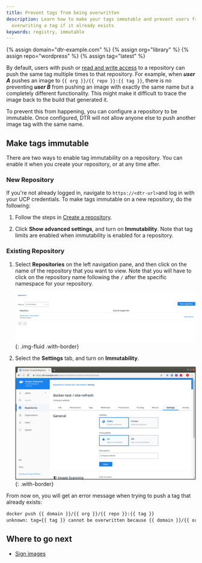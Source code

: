 ```yaml
---
title: Prevent tags from being overwritten
description: Learn how to make your tags immutable and prevent users from
  overwriting a tag if it already exists
keywords: registry, immutable
---
```


{% assign domain="dtr-example.com" %}
{% assign org="library" %}
{% assign repo="wordpress" %}
{% assign tag="latest" %}

By default, users with push or [read and write access](../../admin/manage-users/permission-levels/) to a repository can push the same tag
multiple times to that repository. For example, when ***user A*** pushes an image to `{{ org }}/{{ repo }}:{{ tag }}`, there is no preventing ***user B***
from pushing an image with exactly the same name but a completely different functionality.
This might make it difficult to trace the image back to the build that generated
it.

To prevent this from happening, you can configure a repository to be immutable.
Once configured, DTR will not allow anyone else to push another image tag with the same name.

## Make tags immutable

There are two ways to enable tag immutability on a repository.  You can enable it when you create your repository, or at any time after.

### New Repository


If you're not already logged in, navigate to `https://<dtr-url>`and log in with your UCP credentials. To make tags immutable on a new repository, do the following:

1.  Follow the steps in [Create a repository](../manage-images/).

2.  Click **Show advanced settings**, and turn on **Immutability**. Note that tag limits are enabled when immutability is enabled for a repository.

### Existing Repository

1.  Select **Repositories** on the left navigation pane, and then click on the name of the repository that you want to view. Note that you will have to click on the repository name following the `/` after the specific namespace for your repository.
    
     ![](../../images/immutable-repo-0.png){: .img-fluid .with-border}

2.  Select the **Settings** tab, and turn on **Immutability**.
    
     ![](../../images/immutable-repo-2.png){: .with-border}


From now on, you will get an error message when trying to push a tag
that already exists:

```bash
docker push {{ domain }}/{{ org }}/{{ repo }}:{{ tag }}
unknown: tag={{ tag }} cannot be overwritten because {{ domain }}/{{ org }}/{{ repo }} is an immutable repository
```

## Where to go next

- [Sign images](sign-images/index.md)
